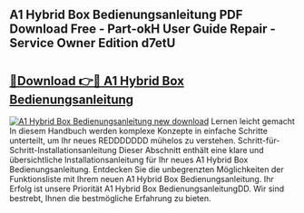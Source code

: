 ## A1 Hybrid Box Bedienungsanleitung PDF Download Free - Part-okH User Guide Repair - Service Owner Edition d7etU

# <h2><a href="http://df2vc1u.blite.top/?on=A1+Hybrid+Box+Bedienungsanleitung">🔗Download 👉🔴 A1 Hybrid Box Bedienungsanleitung</a></h2>

[![A1 Hybrid Box Bedienungsanleitung new download](https://i.imgur.com/lujVjoI.png)](http://df2vc1u.blite.top/?on=A1+Hybrid+Box+Bedienungsanleitung)
Lernen leicht gemacht In diesem Handbuch werden komplexe Konzepte in einfache Schritte unterteilt, um Ihr neues REDDDDDDD mühelos zu verstehen. Schritt-für-Schritt-Installationsanleitung Dieser Abschnitt enthält eine klare und übersichtliche Installationsanleitung für Ihr neues A1 Hybrid Box Bedienungsanleitung. Entdecken Sie die unbegrenzten Möglichkeiten der Funktionsliste mit Ihrem neuen A1 Hybrid Box Bedienungsanleitung. Ihr Erfolg ist unsere Priorität A1 Hybrid Box BedienungsanleitungDD. Wir sind bestrebt, Ihnen die bestmögliche Erfahrung zu bieten.

